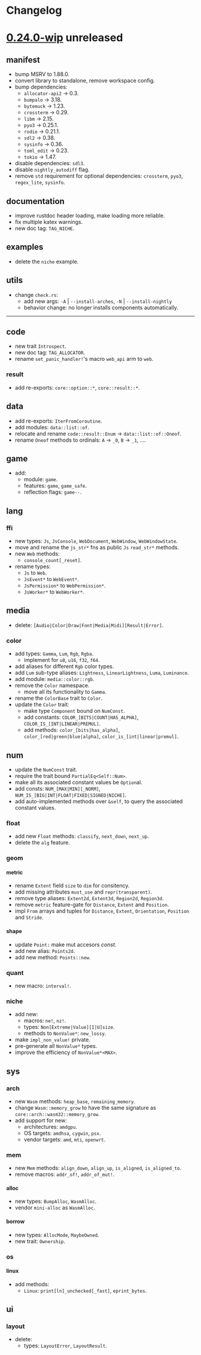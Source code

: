 # Changelog

[0.24.0-wip] unreleased
=======================

## manifest
- bump MSRV to 1.88.0.
- convert library to standalone, remove workspace config.
- bump dependencies:
  - `allocator-api2` → 0.3.
  - `bumpalo` → 3.18.
  - `bytemuck` → 1.23.
  - `crossterm` → 0.29.
  - `libm` → 2.15.
  - `pyo3` → 0.25.1.
  - `rodio` → 0.21.1.
  - `sdl2` → 0.38.
  - `sysinfo` → 0.36.
  - `toml_edit` → 0.23.
  - `tokio` → 1.47.
- disable dependencies: `sdl3`.
- disable `nightly_autodiff` flag.
- remove `std` requirement for optional dependencies: `crossterm`, `pyo3`, `regex_lite`, `sysinfo`.

## documentation
- improve rustdoc header loading, make loading more reliable.
- fix multiple katex warnings.
- new doc tag: `TAG_NICHE`.

## examples
- delete the `niche` example.

## utils
- change `check.rs`:
  - add new args: `-A` | `--install-arches`, `-N` | `--install-nightly`
  - behavior change: no longer installs components automatically.

---

## code
- new trait `Introspect`.
- new doc tag: `TAG_ALLOCATOR`.
- rename `set_panic_handler!`'s macro `web_api` arm to `web`.

### result
- add re-exports: `core::option::*`, `core::result::*`.

## data
- add re-exports: `IterFromCoroutine`.
- add modules: `data::list::of`.
- relocate and rename `code::result::Enum` → `data::list::of::Oneof`.
- rename `Oneof` methods to ordinals: `A` → `_0`, `B` → `_1`, ….

## game
- add:
  - module: `game`.
  - features: `game`, `game_safe`.
  - reflection flags: `game··`.

## lang
### ffi
- new types: `Js`, `JsConsole`, `WebDocument`, `WebWindow`, `WebWindowState`.
- move and rename the `js_str*` fns as public `Js` `read_str*` methods.
- new `Web` methods:
  - `console_count[_reset]`.
- rename types:
  - `Js` to `Web`.
  - `JsEvent*` to `WebEvent*`.
  - `JsPermission*` to `WebPermission*`.
  - `JsWorker*` to `WebWorker*`.

## media
- delete: `[Audio|Color|Draw|Font|Media|Midi][Result|Error]`.

### color
- add types: `Gamma`, `Lum`, `Rgb`, `Rgba`.
  - implement for `u8`, `u16`, `f32`, `f64`.
- add aliases for different `Rgb` color types.
- add `Lum` sub-type aliases: `Lightness`, `LinearLightness`, `Luma`, `Luminance`.
- add module: `media::color::rgb`.
- remove the `Color` namespace.
  - move all its functionality to `Gamma`.
- rename the `ColorBase` trait to `Color`.
- update the `Color` trait:
  - make type `Component` bound on `NumConst`.
  - add constants: `COLOR_[BITS|COUNT|HAS_ALPHA]`, `COLOR_IS_[INT|LINEAR|PREMUL]`.
  - add methods: `color_[bits|has_alpha]`, `color_[red|green|blue|alpha]`, `color_is_[int|linear|premul]`.

## num
- update the `NumConst` trait.
- require the trait bound `PartialEq<Self::Num>`.
- make all its associated constant values be `Option`al.
- add consts: `NUM_[MAX|MIN][_NORM]`, `NUM_IS_[BIG|INT|FLOAT|FIXED|SIGNED|NICHE]`.
- add auto-implemented methods over `&self`, to query the associated constant values.

### float
- add new `Float` methods: `classify`, `next_down`, `next_up`.
- delete the `alg` feature.

### geom
#### metric
- rename `Extent` field `size` to `dim` for consitency.
- add missing attributes `must_use` and `repr(transparent)`.
- remove type aliases: `Extent2d`, `Extent3d`, `Region2d`, `Region3d`.
- remove `metric` feature-gate for `Distance`, `Extent` and `Position`.
- impl `From` arrays and tuples for `Distance`, `Extent`, `Orientation`, `Position` and `Stride`.

#### shape
- update `Point:` make mut accesors *const*.
- add new alias: `Points2d`.
- add new method: `Points::new`.

### quant
- new macro: `interval!`.

### niche
- add new:
  - macros: `ne!`, `nz!`.
  - types: `Non[Extreme|Value][I|U]size`.
  - methods to `NonValue*`: `new_lossy`.
- make `impl_non_value!` private.
- pre-generate all `NonValue*` types.
- improve the efficiency of `NonValue*<MAX>`.

## sys

### arch
- new `Wasm` methods: `heap_base`, `remaining_memory`.
- change `Wasm::memory_grow` to have the same signature as `core::arch::wasm32::memory_grow`.
- add support for new:
  - architectures: `amdgpu`.
  - OS targets: `amdhsa`, `cygwin`, `psx`.
  - vendor targets: `amd`, `mti`, `openwrt`.

### mem
- new `Mem` methods: `align_down`, `align_up`, `is_aligned`, `is_aligned_to`.
- remove macros: `addr_of!`, `addr_of_mut!`.

#### alloc
- new types: `BumpAlloc`, `WasmAlloc`.
- vendor `mini-alloc` as `WasmAlloc`.

#### borrow
- new types: `AllocMode`, `MaybeOwned`.
- new trait: `Ownership`.

### os
#### linux
- add methods:
  - `Linux`: `print[ln]_unchecked[_fast]`, `eprint_bytes`.

## ui
### layout
- delete:
  - types: `LayoutError`, `LayoutResult`.

[0.24.0-wip]: https://github.com/andamira/devela/releases/tag/v0.23.0...HEAD
